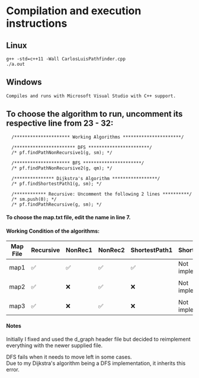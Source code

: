 <!-- Carlos Luis -->
<!-- Project Solution -->

# Compilation and execution instructions

## Linux

    g++ -std=c++11 -Wall CarlosLuisPathfinder.cpp
    ./a.out

## Windows

    Compiles and runs with Microsoft Visual Studio with C++ support.

## To choose the algorithm to run, uncomment its respective line from 23 - 32:

      /********************* Working Algorithms **********************/

      /*********************** DFS ***********************/
      /* pf.findPathNonRecursive1(g, sm); */

      /********************* BFS **********************/
      /* pf.findPathNonRecursive2(g, qm); */

      /*************** Dijkstra's Algorithm *****************/
      /* pf.findShortestPath1(g, sm); */

      /************ Recursive: Uncomment the following 2 lines **********/
      /* sm.push(0); */
      /* pf.findPathRecursive(g, sm); */

#### To choose the map.txt file, edit the name in line 7.

#### Working Condition of the algorithms:

| Map File | Recursive | NonRec1 | NonRec2 | ShortestPath1 | ShortestPath2   |
| -------- | --------- | ------- | ------- | ------------- | --------------- |
| map1     | ✅        | ✅      | ✅      | ✅            | Not implemented |
|          |           |
| map2     | ✅        | ❌      | ✅      | ❌            | Not implemented |
|          |           |
| map3     | ✅        | ❌      | ✅      | ❌            | Not implemented |

#### Notes

Initially I fixed and used the d_graph header file but decided to
reimplement everything with the newer supplied file.

DFS fails when it needs to move left in some cases.<br>
Due to my Dijkstra's algorithm being a DFS implementation, it inherits this error.
